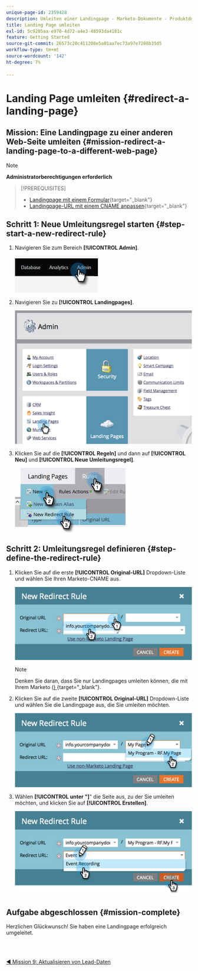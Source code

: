 ```yaml
---
unique-page-id: 2359428
description: Umleiten einer Landingpage - Marketo-Dokumente - Produktdokumentation
title: Landing Page umleiten
exl-id: 5c9205aa-e970-4d72-a4e3-48593da4181c
feature: Getting Started
source-git-commit: 26573c20c411208e5a01aa7ec73a97e7208b35d5
workflow-type: tm+mt
source-wordcount: '142'
ht-degree: 7%

---
```


# Landing Page umleiten {#redirect-a-landing-page}

## Mission: Eine Landingpage zu einer anderen Web-Seite umleiten {#mission-redirect-a-landing-page-to-a-different-web-page}

>[!NOTE]
>
>**Administratorberechtigungen erforderlich**

>[!PREREQUISITES]
>
>* [Landingpage mit einem Formular](/help/marketo/getting-started/quick-wins/landing-page-with-a-form.md){target="_blank"}
>* [Landingpage-URL mit einem CNAME anpassen](/help/marketo/product-docs/demand-generation/landing-pages/landing-page-actions/customize-your-landing-page-urls-with-a-cname.md){target="_blank"}

## Schritt 1: Neue Umleitungsregel starten {#step-start-a-new-redirect-rule}

1. Navigieren Sie zum Bereich **[!UICONTROL Admin]**.

   ![](assets/redirect-a-landing-page-1.png)

1. Navigieren Sie zu **[!UICONTROL Landingpages]**.

   ![](assets/redirect-a-landing-page-2.png)

1. Klicken Sie auf die **[!UICONTROL Regeln]** und dann auf **[!UICONTROL Neu]** und **[!UICONTROL Neue Umleitungsregel]**.

   ![](assets/redirect-a-landing-page-3.png)

## Schritt 2: Umleitungsregel definieren {#step-define-the-redirect-rule}

1. Klicken Sie auf die erste **[!UICONTROL Original-URL]** Dropdown-Liste und wählen Sie Ihren Marketo-CNAME aus.

   ![](assets/redirect-a-landing-page-4.png)

   >[!NOTE]
   >
   >Denken Sie daran, dass Sie nur Landingpages umleiten können, die mit Ihrem Marketo ([) ](/help/marketo/product-docs/demand-generation/landing-pages/landing-page-actions/customize-your-landing-page-urls-with-a-cname.md){target="_blank"}.

1. Klicken Sie auf die zweite **[!UICONTROL Original-URL]** Dropdown-Liste und wählen Sie die Landingpage aus, die Sie umleiten möchten.

   ![](assets/redirect-a-landing-page-5.png)

1. Wählen **[!UICONTROL unter &quot;]**&quot; die Seite aus, zu der Sie umleiten möchten, und klicken Sie auf **[!UICONTROL Erstellen]**.

   ![](assets/redirect-a-landing-page-6.png)

## Aufgabe abgeschlossen {#mission-complete}

Herzlichen Glückwunsch! Sie haben eine Landingpage erfolgreich umgeleitet.

<br> 

[◄ Mission 9: Aktualisieren von Lead-Daten](/help/marketo/getting-started/quick-wins/update-person-data.md)

